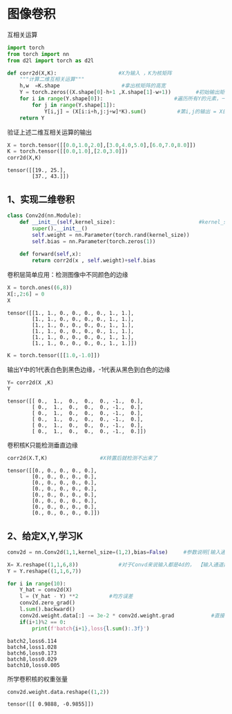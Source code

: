 # 图像卷积

互相关运算


```python
import torch
from torch import nn
from d2l import torch as d2l

def corr2d(X,K):                    #X为输入 ，K为核矩阵
    """计算二维互相关运算"""
    h,w  =K.shape                    #拿出核矩阵的高宽
    Y = torch.zeros((X.shape[0]-h+1 ,X.shape[1]-w+1))        #初始输出矩阵
    for i in range(Y.shape[0]):                       #遍历所有Y的元素，一一做计算
        for j in range(Y.shape[1]):
            Y[i,j] = (X[i:i+h,j:j+w]*K).sum()          #第i,j的输出 = X的i行到i+h行，j列到j+w列 （小区域）和K做点积，求和
    return Y
```

验证上述二维互相关运算的输出


```python
X = torch.tensor([[0.0,1.0,2.0],[3.0,4.0,5.0],[6.0,7.0,8.0]])
K = torch.tensor([[0.0,1.0],[2.0,3.0]])
corr2d(X,K)
```




    tensor([[19., 25.],
            [37., 43.]])



## 1、实现二维卷积


```python
class Conv2d(nn.Module):
    def __init__(self,kernel_size):                           #kernel_size超参数
        super().__init__()
        self.weight = nn.Parameter(torch.rand(kernel_size))
        self.bias = nn.Parameter(torch.zeros(1))
        
    def forward(self,x):
        return corr2d(x , self.weight)+self.bias
```

卷积层简单应用：检测图像中不同颜色的边缘


```python
X = torch.ones((6,8))
X[:,2:6] = 0
X
```




    tensor([[1., 1., 0., 0., 0., 0., 1., 1.],
            [1., 1., 0., 0., 0., 0., 1., 1.],
            [1., 1., 0., 0., 0., 0., 1., 1.],
            [1., 1., 0., 0., 0., 0., 1., 1.],
            [1., 1., 0., 0., 0., 0., 1., 1.],
            [1., 1., 0., 0., 0., 0., 1., 1.]])




```python
K = torch.tensor([[1.0,-1.0]])
```

输出Y中的1代表白色到黑色边缘，-1代表从黑色到白色的边缘


```python
Y= corr2d(X ,K)
Y
```




    tensor([[ 0.,  1.,  0.,  0.,  0., -1.,  0.],
            [ 0.,  1.,  0.,  0.,  0., -1.,  0.],
            [ 0.,  1.,  0.,  0.,  0., -1.,  0.],
            [ 0.,  1.,  0.,  0.,  0., -1.,  0.],
            [ 0.,  1.,  0.,  0.,  0., -1.,  0.],
            [ 0.,  1.,  0.,  0.,  0., -1.,  0.]])



卷积核K只能检测垂直边缘


```python
corr2d(X.T,K)                 #X转置后就检测不出来了
```




    tensor([[0., 0., 0., 0., 0.],
            [0., 0., 0., 0., 0.],
            [0., 0., 0., 0., 0.],
            [0., 0., 0., 0., 0.],
            [0., 0., 0., 0., 0.],
            [0., 0., 0., 0., 0.],
            [0., 0., 0., 0., 0.],
            [0., 0., 0., 0., 0.]])



## 2、给定X,Y,学习K


```python
conv2d = nn.Conv2d(1,1,kernel_size=(1,2),bias=False)     #参数说明[输入通道，输出通道，核大小，偏执]

X= X.reshape((1,1,6,8))             #对于Convd来说输入都是4d的， 【输入通道数，批大小，高，宽】
Y = Y.reshape((1,1,6,7))

for i in range(10):
    Y_hat = conv2d(X)
    l = (Y_hat - Y) **2          #均方误差
    conv2d.zero_grad()
    l.sum().backward()
    conv2d.weight.data[:] -= 3e-2 * conv2d.weight.grad            #直接修改weight；裸写SGD
    if(i+1)%2 == 0:
        print(f'batch{i+1},loss{l.sum():.3f}')
```

    batch2,loss6.114
    batch4,loss1.028
    batch6,loss0.173
    batch8,loss0.029
    batch10,loss0.005


所学卷积核的权重张量


```python
conv2d.weight.data.reshape((1,2))
```




    tensor([[ 0.9888, -0.9855]])


